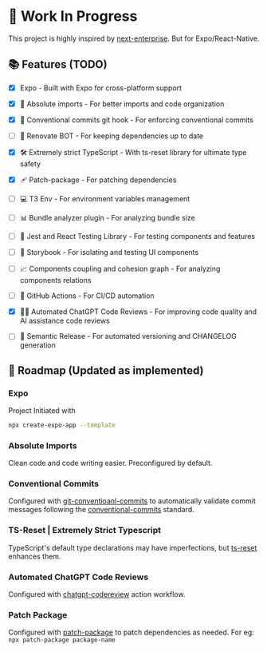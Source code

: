 # 🚧 Work In Progress
This project is highly inspired by [next-enterprise](https://github.com/Blazity/next-enterprise). But for Expo/React-Native.

## 📚 Features (TODO)

- [X] Expo - Built with Expo for cross-platform support
- [X] 🎯 Absolute imports - For better imports and code organization
- [X] 📝 Conventional commits git hook - For enforcing conventional commits
- [ ] 🤖 Renovate BOT - For keeping dependencies up to date
- [X] 🛠️ Extremely strict TypeScript - With ts-reset library for ultimate type safety
- [X] 🩹 Patch-package - For patching dependencies
- [ ] 💻 T3 Env - For environment variables management
- [ ] 📊 Bundle analyzer plugin - For analyzing bundle size
- [ ] 🧪 Jest and React Testing Library - For testing components and features
- [ ] 📕 Storybook - For isolating and testing UI components
- [ ] 📈 Components coupling and cohesion graph - For analyzing components relations
- [ ] 🚀 GitHub Actions - For CI/CD automation
- [X] 🤖🧠 Automated ChatGPT Code Reviews - For improving code quality and AI assistance code reviews
- [ ] 🚢 Semantic Release - For automated versioning and CHANGELOG generation


## 🚦 Roadmap (Updated as implemented)

### Expo
Project Initiated with
```sh
npx create-expo-app --template
```

### Absolute Imports
Clean code and code writing easier.
Preconfigured by default.

### Conventional Commits
Configured with [git-conventioanl-commits](https://github.com/qoomon/git-conventional-commits) to automatically validate commit messages following the [conventional-commits](https://www.conventionalcommits.org/en/v1.0.0/) standard.

### TS-Reset | Extremely Strict Typescript
TypeScript's default type declarations may have imperfections, but [ts-reset](https://github.com/total-typescript/ts-reset) enhances them.

### Automated ChatGPT Code Reviews
Configured with [chatgpt-codereview](https://github.com/anc95/ChatGPT-CodeReview) action workflow.

### Patch Package
Configured with [patch-package](https://github.com/ds300/patch-package) to patch dependencies as needed.
For eg: `npx patch-package package-name`
